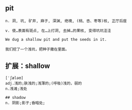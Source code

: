 ## pit
```
n. 洞, 坑, 矿井, 麻子, 深渊, 绝境, (桃、杏、枣等)核, 正厅后座

v. 使…表面有斑点, 在…上打洞, 去掉…的果核, 变得坑坑洼洼

We dug a shallow pit and put the seeds in it.

我们挖了一个浅坑，把种子撒在里面。
```

## 扩展：shallow
```
[ˈʃæləʊ]
adj.浅的;肤浅的;浅薄的;(呼吸)浅的，弱的
n.浅滩;浅处

## shadow
n. 阴影;影子;昏暗处;
```